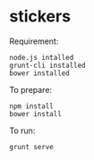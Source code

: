 # stickers

Requirement:
```
node.js intalled
grunt-cli installed
bower installed
```

To prepare:
```
npm install
bower install
```

To run:
```
grunt serve

```
